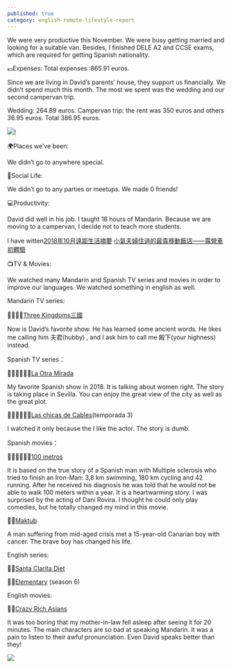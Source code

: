 ```yaml
---
published: true
category: english-remote-lifestyle-report
---
```

We were very productive this November. We were busy getting married and looking for a suitable van. Besides, I finished DELE A2 and CCSE exams, which are required for getting Spanish nationality.

💶Expenses:
Total expenses :865.91 euros.

Since we are living in David’s parents’ house, they support us financially. We didn’t spend much this month. The most we spent was the wedding and our second campervan trip.

Wedding: 264.89 euros.
Campervan trip: the rent was 350 euros and others 36.95 euros. Total 386.95 euros.

![]({{site.baseurl}}/images/2018%2011%20REMOTE%20LIFESTYLE%20REPORT.jpeg)!

🌍Places we’ve been:

We didn’t go to anywhere special.

🍻Social Life:

We didn’t go to any parties or meetups. We made 0 friends!

💻Productivity:

David did well in his job. I taught 18 hours of Mandarin. Because we are moving to a campervan, I decide not to teach more students. 

I have witten[2018年10月遠距生活摘要](https://tsainei.com/2018%E5%B9%B411%E6%9C%88%E9%81%A0%E8%B7%9D%E7%94%9F%E6%B4%BB%E6%91%98%E8%A6%81/) [小氣夫婦住過的最貴移動飯店——露營車初體驗](https://tsainei.com/%E5%B0%8F%E6%B0%A3%E5%A4%AB%E5%A9%A6%E4%BD%8F%E9%81%8E%E7%9A%84%E6%9C%80%E8%B2%B4%E7%A7%BB%E5%8B%95%E9%A3%AF%E5%BA%97-%E9%9C%B2%E7%87%9F%E8%BB%8A%E5%88%9D%E9%AB%94%E9%A9%97/)

📺TV & Movies:

We watched many Mandarin and Spanish TV series and movies in order to improve our languages. We watched something in english as well.

Mandarin TV series:

👍🏽👍🏽[Three Kingdoms三國](https://www.imdb.com/title/tt1514753/?ref_=nv_sr_3)

Now is David’s favorite show. He has learned some ancient words. He likes me calling him 夫君(hubby) , and I ask him to call me 殿下(your highness) instead.

Spanish TV series：

👍🏽👍🏽👍🏽[La Otra Mirada](https://www.imdb.com/title/tt7905548/?ref_=nv_sr_1)

My favorite Spanish show in 2018. It is talking about women right. The story is taking place in Sevilla. You can enjoy the great view of the city as well as the great plot. 

👎🏽👎🏽👎🏽[Las chicas de Cables](https://www.imdb.com/title/tt5674718/?ref_=fn_al_tt_1)(temporada 3)

I watched it only because the I like the actor. The story is dumb.

Spanish movies：

👍🏽👍🏽👍🏽[100 metros](https://www.imdb.com/title/tt5089786/?ref_=fn_al_tt_1)

It is based on the true story of a Spanish man with Multiple sclerosis who tried to finish an Iron-Man: 3,8 km swimming, 180 km cycling and 42 running. After he received his diagnosis he was told that he would not be able to walk 100 meters within a year. It is a heartwarming story. I was surprised by the acting of Dani Rovira. I thought he could only play comedies, but he totally changed my mind in this movie.

👍🏽[Maktub](https://www.imdb.com/title/tt1779826/?ref_=fn_al_tt_2)

A man suffering from mid-aged crisis met a 15-year-old Canarian boy with cancer. The brave boy has changed his life.

English series: 

👍🏽[Santa Clarita Diet](https://www.imdb.com/title/tt5580540/?ref_=nv_sr_1)

👍🏽[Elementary](https://www.imdb.com/title/tt2191671/?ref_=fn_al_tt_1) (season 6)

English movies:

👎🏽[Crazy Rich Asians](https://www.imdb.com/title/tt3104988/?ref_=fn_al_tt_1)

It was too boring that my mother-in-law fell asleep after seeing it for 20 minutes. The main characters are so bad at speaking Mandarin. It was a pain to listen to their awful pronunciation. Even David speaks better than they!

![]({{site.baseurl}}/images/20181208_140247_0000.png)